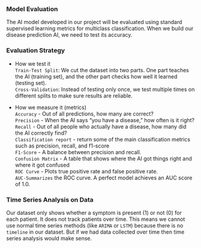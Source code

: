 ### Model Evaluation

The AI model developed in our project will be evaluated using standard supervised learning metrics for multiclass classification. When we build our disease prediction AI, we need to test its accuracy.

### Evaluation Strategy

* How we test it       
`Train-Test Split`: We cut the dataset into two parts. One part teaches the AI (training set), and the other part checks how well it learned (testing set).     
`Cross-Validation`: Instead of testing only once, we test multiple times on different splits to make sure results are reliable.

* How we measure it (metrics)     
`Accuracy` - Out of all predictions, how many are correct?      
`Precision` - When the AI says “you have a disease,” how often is it right?      
`Recall` - Out of all people who actually have a disease, how many did the AI correctly find?     
`Classification report` - return some of the main classification metrics such as precision, recall, and f1-score     
`F1-Score` - A balance between precision and recall.      
`Confusion Matrix` - A table that shows where the AI got things right and where it got confused     
`ROC Curve` - Plots true positive rate and false positive rate.      
`AUC-Summarizes` the ROC curve. A perfect model achieves an AUC score of 1.0.     


### Time Series Analysis on Data
Our dataset only shows whether a symptom is present (1) or not (0) for each patient. It does not track patients over time.
This means we cannot use normal time series methods (like `ARIMA` or `LSTM`) because there is no  `timeline` in our dataset.
But if we had data collected over time then time series analysis would make sense.



